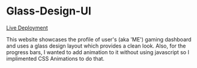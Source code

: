 # Glass-Design-UI

[Live Deployment](https://glassdesign.netlify.app/)

This website showcases the profile of user's (aka 'ME') gaming dashboard and uses a glass design layout which provides a clean look. Also, for the progress bars, I wanted to add animation to it without using javascript so I implimented CSS Animations to do that.
